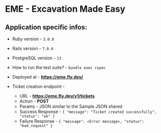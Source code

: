 # EME - Excavation Made Easy

## Application specific infos:

* Ruby version - `3.0.0`

* Rails version - `7.0.6`

* PostgreSQL version - `13`

* How to run the test suite? - `bundle exec rspec`

* Deployed at - **https://eme.fly.dev/**

* Ticket creation endpoint - 
    * URL    - **https://eme.fly.dev/v1/tickets**
    * Action - **POST**
    * Params - JSON similar to the Sample JSON shared
    * Success Response - `{ "message": "Ticket created successfully", "status": "ok" }`
    * Failure Response - `{ "message": <Error message>, "status": "bad_request" }`
